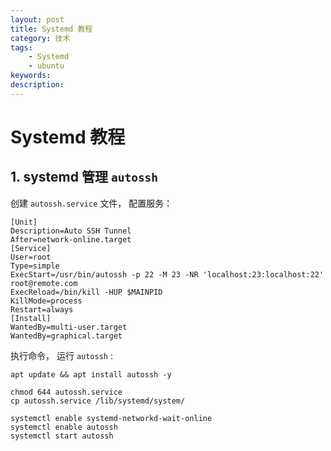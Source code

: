 ```yaml
---
layout: post
title: Systemd 教程
category: 技术
tags:  
    - Systemd
    - ubuntu
keywords: 
description: 
---
```


# Systemd 教程


## 1. systemd 管理 `autossh`

创建 `autossh.service` 文件， 配置服务：

```
[Unit]
Description=Auto SSH Tunnel
After=network-online.target
[Service]
User=root
Type=simple
ExecStart=/usr/bin/autossh -p 22 -M 23 -NR 'localhost:23:localhost:22' root@remote.com
ExecReload=/bin/kill -HUP $MAINPID
KillMode=process
Restart=always
[Install]
WantedBy=multi-user.target
WantedBy=graphical.target

```

执行命令， 运行 `autossh` :

```
apt update && apt install autossh -y

chmod 644 autossh.service
cp autossh.service /lib/systemd/system/

systemctl enable systemd-networkd-wait-online
systemctl enable autossh
systemctl start autossh

```
